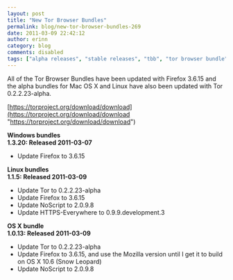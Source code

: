 ```yaml
---
layout: post
title: "New Tor Browser Bundles"
permalink: blog/new-tor-browser-bundles-269
date: 2011-03-09 22:42:12
author: erinn
category: blog
comments: disabled
tags: ["alpha releases", "stable releases", "tbb", "tor browser bundle", "torbrowser", "updated packages"]
---
```


All of the Tor Browser Bundles have been updated with Firefox 3.6.15 and the alpha bundles for Mac OS X and Linux have also been updated with Tor 0.2.2.23-alpha.

[https://torproject.org/download/download](https://torproject.org/download/download "https://torproject.org/download/download")

**Windows bundles**  
 **1.3.20: Released 2011-03-07**

-   Update Firefox to 3.6.15

**Linux bundles**  
 **1.1.5: Released 2011-03-09**

-   Update Tor to 0.2.2.23-alpha
-   Update Firefox to 3.6.15
-   Update NoScript to 2.0.9.8
-   Update HTTPS-Everywhere to 0.9.9.development.3

**OS X bundle**  
 **1.0.13: Released 2011-03-09**

-   Update Tor to 0.2.2.23-alpha
-   Update Firefox to 3.6.15, and use the Mozilla version until I get it to build on OS X 10.6 (Snow Leopard)
-   Update NoScript to 2.0.9.8

